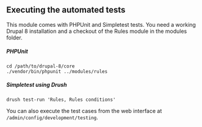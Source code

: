 Executing the automated tests
-----------------------------

This module comes with PHPUnit and Simpletest tests. You need a working Drupal 8
installation and a checkout of the Rules module in the modules folder.

##### PHPUnit

    cd /path/to/drupal-8/core
    ./vendor/bin/phpunit ../modules/rules

##### Simpletest using Drush

    drush test-run 'Rules, Rules conditions'

You can also execute the test cases from the web interface at
``/admin/config/development/testing``.
